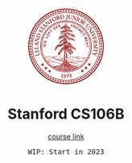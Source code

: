 <br>
<p align="center">
<img src="./S.png" alt="logo" height="150"/>
</p>

<h1 align="center">
Stanford CS106B
</h1>

<p align="center">
  <a href="https://web.stanford.edu/class/archive/cs/cs106b/cs106b.1228/">course link</a>
</p>

<pre align="center">
WIP: Start in 2023
</pre>